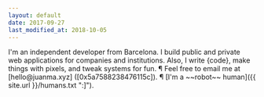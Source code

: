 ```yaml
---
layout: default
date: 2017-09-27
last_modified_at: 2018-10-05
---
```

<div class="show" lang="en" markdown="1">
  I'm an independent developer from Barcelona. I build public and private web applications for companies and institutions. Also, I write {code}, make things with pixels, and tweak systems for fun. ¶ Feel free to email me at [hello@juanma.xyz] ([0x5a7588238476115c]). ¶ [I'm a ~~robot~~ human]({{ site.url }}/humans.txt ":]").
</div>

[hello@juanma.xyz]: mailto:hello@juanma.xyz
[0x5a7588238476115c]: https://hkps.pool.sks-keyservers.net/pks/lookup?op=get&search=0x5a7588238476115c

